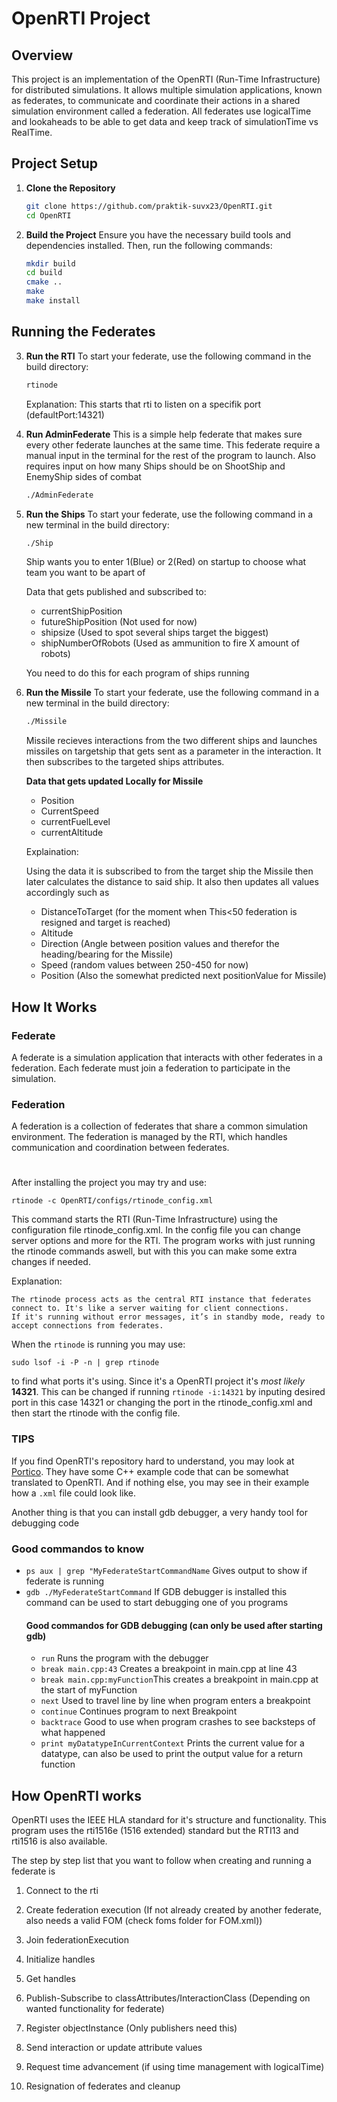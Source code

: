 # OpenRTI Project

## Overview

This project is an implementation of the OpenRTI (Run-Time Infrastructure) for distributed simulations. It allows multiple simulation applications, known as federates, to communicate and coordinate their actions in a shared simulation environment called a federation. All federates use logicalTime and lookaheads to be able to get data and keep track of simulationTime vs RealTime.

## Project Setup

1. **Clone the Repository**
    ```bash
    git clone https://github.com/praktik-suvx23/OpenRTI.git
    cd OpenRTI
    ```

2. **Build the Project**
    Ensure you have the necessary build tools and dependencies installed. Then, run the following commands:
    ```bash
    mkdir build
    cd build
    cmake ..
    make
    make install
    ```

## Running the Federates

3. **Run the RTI**
    To start your federate, use the following command in the build directory:
    ```bash
    rtinode
    ```
    Explanation:
    This starts that rti to listen on a specifik port (defaultPort:14321)

4. **Run AdminFederate**
    This is a simple help federate that makes sure every other federate launches at the same time. This federate require a manual input in the terminal for the rest of the program to launch. Also requires input on how many Ships should be on ShootShip and EnemyShip sides of combat
    ```bash
    ./AdminFederate
    ```

5. **Run the Ships**
    To start your federate, use the following command in a new terminal in the build directory:
    ```bash
    ./Ship
    ```
    Ship wants you to enter 1(Blue) or 2(Red) on startup to choose what team you want to be apart of 
    
    Data that gets published and subscribed to:

    * currentShipPosition
    * futureShipPosition (Not used for now)
    * shipsize (Used to spot several ships target the biggest)
    * shipNumberOfRobots (Used as ammunition to fire X amount of robots)

    You need to do this for each program of ships running

6. **Run the Missile**
    To start your federate, use the following command in a new terminal in the build directory:
    ```bash
    ./Missile
    ```
    Missile recieves interactions from the two different ships and launches missiles on targetship that gets sent as a parameter in the interaction. It then subscribes to the targeted ships attributes.

    **Data that gets updated Locally for Missile**
    * Position
    * CurrentSpeed
    * currentFuelLevel
    * currentAltitude

    Explaination: 
    
    Using the data it is subscribed to from the target ship the Missile then later calculates the distance to said ship. It also then updates all values accordingly such as 
    * DistanceToTarget (for the moment when This<50 federation is resigned and target is reached)
    * Altitude
    * Direction (Angle between position values and therefor the heading/bearing for the Missile)
    * Speed (random values between 250-450 for now)
    * Position (Also the somewhat predicted next positionValue for Missile)

## How It Works

### Federate

A federate is a simulation application that interacts with other federates in a federation. Each federate must join a federation to participate in the simulation.

### Federation

A federation is a collection of federates that share a common simulation environment. The federation is managed by the RTI, which handles communication and coordination between federates.

#

After installing the project you may try and use:
```
rtinode -c OpenRTI/configs/rtinode_config.xml
```
This command starts the RTI (Run-Time Infrastructure) using the configuration file rtinode_config.xml. 
In the config file you can change server options and more for the RTI. The program works with just running the rtinode commands aswell, but with this you can make some extra changes if needed.

Explanation:

    The rtinode process acts as the central RTI instance that federates connect to. It's like a server waiting for client connections.
    If it's running without error messages, it’s in standby mode, ready to accept connections from federates.

When the `rtinode` is running you may use:
```
sudo lsof -i -P -n | grep rtinode
```
to find what ports it's using. Since it's a OpenRTI project it's *most likely* **14321**. This can be changed if running `rtinode -i:14321` by inputing desired port in this case 14321 or changing the port in the rtinode_config.xml and then start the rtinode with the config file.


### TIPS
If you find OpenRTI's repository hard to understand, you may look at [Portico](https://github.com/openlvc/portico). They have some C++ example code that can be somewhat translated to OpenRTI. And if nothing else, you may see in their example how a ```.xml``` file could look like.

Another thing is that you can install gdb debugger, a very handy tool for debugging code

### Good commandos to know

* `ps aux | grep "MyFederateStartCommandName` Gives output to show if federate is running
* `gdb ./MyFederateStartCommand` If GDB debugger is installed this command can be used to start debugging one of you programs
    #### Good commandos for GDB debugging (can only be used after starting gdb)
    * `run` Runs the program with the debugger
    * `break main.cpp:43` Creates a breakpoint in main.cpp at line 43
    * `break main.cpp:myFunction`This creates a breakpoint in main.cpp at the start of myFunction
    * `next` Used to travel line by line when program enters a breakpoint
    * `continue` Continues program to next Breakpoint
    * `backtrace` Good to use when program crashes to see backsteps of what happened
    * `print myDatatypeInCurrentContext` Prints the current value for a datatype, can also be used to print the output value for a return function

## How OpenRTI works

OpenRTI uses the IEEE HLA standard for it's structure and functionality. This program uses the rti1516e (1516 extended) standard but the RTI13 and rti1516 is also available.

The step by step list that you want to follow when creating and running a federate is

1. Connect to the rti

2. Create federation execution (If not already created by another federate, also needs a valid FOM (check foms folder for FOM.xml))

3. Join federationExecution

4. Initialize handles

5. Get handles

6. Publish-Subscribe to classAttributes/InteractionClass (Depending on wanted functionality for federate)

7. Register objectInstance (Only publishers need this)

8. Send interaction or update attribute values

9. Request time advancement (if using time management with logicalTime)

10. Resignation of federates and cleanup





